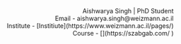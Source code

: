 <div dir="rtl"> 
 Aishwarya Singh | PhD Student
 <div dir="rtl"> 
 Email - aishwarya.singh@weizmann.ac.il 
   <div dir="rtl"> 
 Institute - [Institiute](https://www.weizmann.ac.il/pages/)
    <div dir="rtl"> 
 Course - [](https://szabgab.com/ )
      <div dir="rtl"> 
